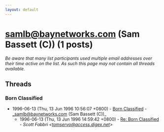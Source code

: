 ```yaml
---
layout: default
---
```


# samlb@baynetworks.com (Sam Bassett (C)) (1 posts)

_Be aware that many list participants used multiple email addresses over their time active on the list. As such this page may not contain all threads available._

## Threads

### Born Classified
+ 1996-06-13 (Thu, 13 Jun 1996 10:56:07 +0800) - [Born Classified](/archive/1996/06/b0110df4be0b57ee479cf3facffa65f030f47b51a487e76ca7858f6b25fbf466) - _samlb@baynetworks.com (Sam Bassett (C))_
  + 1996-06-13 (Thu, 13 Jun 1996 14:59:42 +0800) - [Re: Born Classified](/archive/1996/06/b012067d8c1997864d8f7e0268ae00e3eb44cb4f95b50843304d51ba76b7fe70) - _Scott Fabbri \<tomservo@access.digex.net\>_

